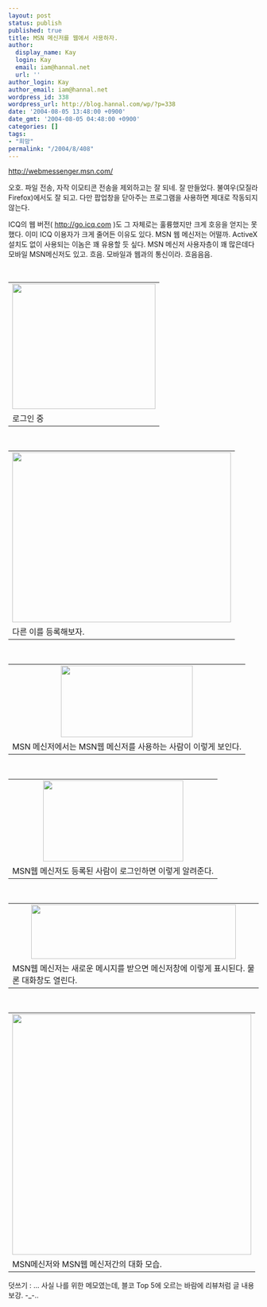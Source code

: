 ```yaml
---
layout: post
status: publish
published: true
title: MSN 메신저를 웹에서 사용하자.
author:
  display_name: Kay
  login: Kay
  email: iam@hannal.net
  url: ''
author_login: Kay
author_email: iam@hannal.net
wordpress_id: 338
wordpress_url: http://blog.hannal.com/wp/?p=338
date: '2004-08-05 13:48:00 +0900'
date_gmt: '2004-08-05 04:48:00 +0900'
categories: []
tags:
- "희망"
permalink: "/2004/8/408"
---
```

<p><a href="http://webmessenger.msn.com/" target=_blank>http://webmessenger.msn.com/</a> </p>
<p>오호. 파일 전송, 자작 이모티콘 전송을 제외하고는 잘 되네. 잘 만들었다. 불여우(모질라 Firefox)에서도 잘 되고. 다만 팝업창을 닫아주는 프로그램을 사용하면 제대로 작동되지 않는다.</p>
<p>ICQ의 웹 <span class=key1 onclick=keyword_open('./kview.php?kd=%B9%F6%C0%FC')>버전</span>(  <a href="http://go.icq.com" target=_blank>http://go.icq.com</a>  )도 그 자체로는 훌륭했지만 크게 호응을 얻지는 못했다. 이미 ICQ 이용자가 크게 줄어든 이유도 있다. MSN 웹 메신저는 어떨까. ActiveX 설치도 없이 사용되는 이놈은 꽤 유용할 듯 싶다. MSN 메신저 사용자층이 꽤 많은데다 모바일 MSN메신저도 있고. 흐음. 모바일과 웹과의 통신이라. 흐음음음.</p>
<p><center><br />
<table>
<tr>
<td><center><img src="http://blog.hannal.com/tt-attach/0805/040805134717162016/223571.gif" width="288" height="252"></center></td>
</tr>
<tr>
<td class="centerphoto"> 로그인 중 </td>
</tr>
</table>
<p></center></p>
<p><center><br />
<table>
<tr>
<td><center><img src="http://blog.hannal.com/tt-attach/0805/040805134717162016/052851.gif" width="440" height="342"></center></td>
</tr>
<tr>
<td class="centerphoto"> 다른 이를 등록해보자. </td>
</tr>
</table>
<p></center></p>
<p><center><br />
<table>
<tr>
<td><center><img src="http://blog.hannal.com/tt-attach/0805/040805134717162016/325510.gif" width="265" height="144"></center></td>
</tr>
<tr>
<td class="centerphoto"> MSN 메신저에서는 MSN웹 메신저를 사용하는 사람이 이렇게 보인다. </td>
</tr>
</table>
<p></center></p>
<p><center><br />
<table>
<tr>
<td><center><img src="http://blog.hannal.com/tt-attach/0805/040805134717162016/762554.gif" width="282" height="163"></center></td>
</tr>
<tr>
<td class="centerphoto"> MSN웹 메신저도 등록된 사람이 로그인하면 이렇게 알려준다. </td>
</tr>
</table>
<p></center></p>
<p><center><br />
<table>
<tr>
<td><center><img src="http://blog.hannal.com/tt-attach/0805/040805134717162016/241689.gif" width="412" height="109"></center></td>
</tr>
<tr>
<td class="centerphoto"> MSN웹 메신저는 새로운 메시지를 받으면 메신저창에 이렇게 표시된다. 물론 대화창도 열린다. </td>
</tr>
</table>
<p></center></p>
<p><center><br />
<table>
<tr>
<td><center><img src="http://blog.hannal.com/tt-attach/0805/040805134717162016/394737.gif" width="481" height="484"></center></td>
</tr>
<tr>
<td class="centerphoto"> MSN메신저와 MSN웹 메신저간의 대화 모습. </td>
</tr>
</table>
<p></center></p>
<p>
덧쓰기 : ... 사실 나를 위한 메모였는데, 블코 Top 5에 오르는 바람에 리뷰처럼 글 내용 보강. -_-..</p>
